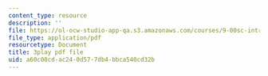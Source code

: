 ```yaml
---
content_type: resource
description: ''
file: https://ol-ocw-studio-app-qa.s3.amazonaws.com/courses/9-00sc-introduction-to-psychology-fall-2011/a60c00cdac240d577db4bbca540cd32b_-cK1og4ElKE.pdf
file_type: application/pdf
resourcetype: Document
title: 3play pdf file
uid: a60c00cd-ac24-0d57-7db4-bbca540cd32b
---
```

